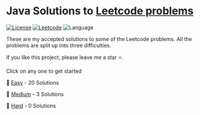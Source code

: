 # Java Solutions to [Leetcode problems ](https://leetcode.com/problemset/all/)

[![License](https://img.shields.io/badge/License-Apache%202.0-green?style=flat-square)](LICENSE)
[![Leetcode](https://img.shields.io/badge/LeetCode-dsdhanush62-blue?style=flat-square)](https://leetcode.com/dsdhanush62/)
![Language](https://img.shields.io/badge/Language-Java-green?style=flat-square)

These are my accepted solutions to some of the Leetcode problems. All the problems are split up into three difficulties.

If you like this project, please leave me a star ⭐.

Click on any one to get started

🚀 [Easy](src/Easy) - 20 Solutions

🚀 [Medium](src/Medium) - 3 Solutions

🚀 [Hard](src/hard) - 0 Solutions
